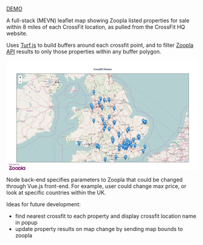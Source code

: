 [DEMO](https://polar-anchorage-14859.herokuapp.com/)

A full-stack (MEVN) leaflet map showing Zoopla listed properties for sale within 8 miles of each CrossFit location, as pulled from the CrossFit HQ website.

Uses [Turf.js](turfjs.org) to build buffers around each crossfit point, and to filter [Zoopla API](http://developer.zoopla.com/) results to only those properties within any buffer polygon.

![screenshot](cfHomes.png)

Node back-end specifies parameters to Zoopla that could be changed through Vue.js front-end. For example, user could change max price, or look at specific countries within the UK. 

Ideas for future development:
* find nearest crossfit to each property and display crossfit location name in popup
* update property results on map change by sending map bounds to zoopla 